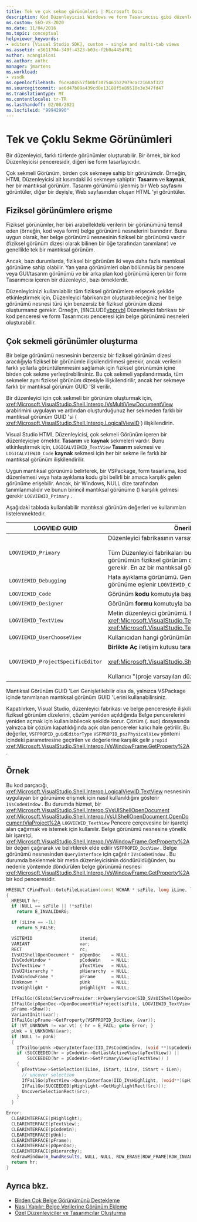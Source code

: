 ```yaml
---
title: Tek ve çok sekme görünümleri | Microsoft Docs
description: Kod Düzenleyicisi Windows ve form Tasarımcısı gibi düzenleyicilerde çok bölgeli görünümler uygulamayı öğrenin.
ms.custom: SEO-VS-2020
ms.date: 11/04/2016
ms.topic: conceptual
helpviewer_keywords:
- editors [Visual Studio SDK], custom - single and multi-tab views
ms.assetid: e3611704-349f-4323-b03c-f2b0a445d781
author: acangialosi
ms.author: anthc
manager: jmartens
ms.workload:
- vssdk
ms.openlocfilehash: f6cea04557fb0bf3075461b22979cac2168af322
ms.sourcegitcommit: ae6d47b09a439cd0e13180f5e89510e3e347fd47
ms.translationtype: MT
ms.contentlocale: tr-TR
ms.lasthandoff: 02/08/2021
ms.locfileid: "99942990"
---
```

# <a name="single-and-multi-tab-views"></a>Tek ve Çoklu Sekme Görünümleri
Bir düzenleyici, farklı türlerde görünümler oluşturabilir. Bir örnek, bir kod Düzenleyicisi penceresidir, diğeri ise form tasarlayıcıdır.

 Çok sekmeli Görünüm, birden çok sekmeye sahip bir görünümdir. Örneğin, HTML Düzenleyicisi alt kısımdaki iki sekmeye sahiptir: **Tasarım** ve **kaynak**, her bir mantıksal görünüm. Tasarım görünümü işlenmiş bir Web sayfasını görüntüler, diğer bir deyişle, Web sayfasından oluşan HTML 'yi görüntüler.

## <a name="accessing-physical-views"></a>Fiziksel görünümlere erişme
 Fiziksel görünümler, her biri arabellekteki verilerin bir görünümünü temsil eden (örneğin, kod veya form) belge görünümü nesnelerini barındırır. Buna uygun olarak, her belge görünümü nesnesinin fiziksel bir görünümü vardır (fiziksel görünüm dizesi olarak bilinen bir öğe tarafından tanımlanır) ve genellikle tek bir mantıksal görünüm.

 Ancak, bazı durumlarda, fiziksel bir görünüm iki veya daha fazla mantıksal görünüme sahip olabilir. Yan yana görünümleri olan bölünmüş bir pencere veya GUI/tasarım görünümü ve bir arka plan kod görünümü içeren bir form Tasarımcısı içeren bir düzenleyici, bazı örneklerdir.

 Düzenleyicinizi kullanılabilir tüm fiziksel görünümlere erişecek şekilde etkinleştirmek için, Düzenleyici fabrikanızın oluşturabileceğiniz her belge görünümü nesnesi türü için benzersiz bir fiziksel görünüm dizesi oluşturmanız gerekir. Örneğin, [!INCLUDE[vbprvb](../code-quality/includes/vbprvb_md.md)] Düzenleyici fabrikası bir kod penceresi ve form Tasarımcısı penceresi için belge görünümü nesneleri oluşturabilir.

## <a name="creating-multi-tabbed-views"></a>Çok sekmeli görünümler oluşturma
 Bir belge görünümü nesnesinin benzersiz bir fiziksel görünüm dizesi aracılığıyla fiziksel bir görünümle ilişkilendirilmesi gerekir, ancak verilerin farklı yollarla görüntülenmesini sağlamak için fiziksel görünümün içine birden çok sekme yerleştirebilirsiniz. Bu çok sekmeli yapılandırmada, tüm sekmeler aynı fiziksel görünüm dizesiyle ilişkilendirilir, ancak her sekmeye farklı bir mantıksal görünüm GUID 'SI verilir.

 Bir düzenleyici için çok sekmeli bir görünüm oluşturmak için, <xref:Microsoft.VisualStudio.Shell.Interop.IVsMultiViewDocumentView> arabirimini uygulayın ve ardından oluşturduğunuz her sekmeden farklı bir mantıksal görünüm GUID 'si ( <xref:Microsoft.VisualStudio.Shell.Interop.LogicalViewID> ) ilişkilendirin.

 Visual Studio HTML Düzenleyicisi, çok sekmeli Görünüm içeren bir düzenleyiciye örnektir. **Tasarım** ve **kaynak** sekmeleri vardır. Bunu etkinleştirmek için, `LOGICALVIEWID_TextView` **Tasarım** sekmesi ve `LOGICALVIEWID_Code` **kaynak** sekmesi için her bir sekme ile farklı bir mantıksal görünüm ilişkilendirilir.

 Uygun mantıksal görünümü belirterek, bir VSPackage, form tasarlama, kod düzenlemesi veya hata ayıklama kodu gibi belirli bir amaca karşılık gelen görünüme erişebilir. Ancak, bir Windows, NULL dize tarafından tanımlanmalıdır ve bunun birincil mantıksal görünüme () karşılık gelmesi gerekir `LOGVIEWID_Primary` .

 Aşağıdaki tabloda kullanılabilir mantıksal görünüm değerleri ve kullanımları listelenmektedir.

|LOGVIEıD GUID|Önerilen kullanım|
|--------------------|---------------------|
|`LOGVIEWID_Primary`|Düzenleyici fabrikasının varsayılan/birincil görünümü.<br /><br /> Tüm Düzenleyici fabrikaları bu değeri desteklemelidir. Bu görünümün fiziksel görünüm dizesi olarak NULL dize kullanması gerekir. En az bir mantıksal görünüm bu değere ayarlanmalıdır.|
|`LOGVIEWID_Debugging`|Hata ayıklama görünümü. Genellikle, `LOGVIEWID_Debugging` ile aynı görünüme eşlenir `LOGVIEWID_Code` .|
|`LOGVIEWID_Code`|Görünüm **kodu** komutuyla başlatılan görünüm.|
|`LOGVIEWID_Designer`|Görünüm **formu** komutuyla başlatılan görünüm.|
|`LOGVIEWID_TextView`|Metin düzenleyici görünümü. Bu, ' nin erişebileceği görünümüdür <xref:Microsoft.VisualStudio.TextManager.Interop.IVsCodeWindow> <xref:Microsoft.VisualStudio.TextManager.Interop.IVsTextView> .|
|`LOGVIEWID_UserChooseView`|Kullanıcıdan hangi görünümün kullanılacağını seçmesini ister.|
|`LOGVIEWID_ProjectSpecificEditor`|**Birlikte Aç** iletişim kutusu tarafından gönderildi<br /><br /> <xref:Microsoft.VisualStudio.Shell.Interop.IVsProject.OpenItem%2A><br /><br /> Kullanıcı "(proje varsayılan düzenleyici)" girişini seçtiğinde.|

 Mantıksal Görünüm GUID 'Leri Genişletilebilir olsa da, yalnızca VSPackage içinde tanımlanan mantıksal görünüm GUID 'Lerini kullanabilirsiniz.

 Kapatılırken, Visual Studio, düzenleyici fabrikası ve belge penceresiyle ilişkili fiziksel görünüm dizelerini, çözüm yeniden açıldığında Belge pencerelerini yeniden açmak için kullanılabilecek şekilde korur. Çözüm (. suo) dosyasında yalnızca bir çözüm kapatıldığında açık olan pencereler kalıcı hale getirilir. Bu değerler, `VSFPROPID_guidEditorType` `VSFPROPID_pszPhysicalView` yöntemi içindeki parametresine geçirilen ve değerlerine karşılık gelir `propid` <xref:Microsoft.VisualStudio.Shell.Interop.IVsWindowFrame.GetProperty%2A> .

## <a name="example"></a>Örnek
 Bu kod parçacığı, <xref:Microsoft.VisualStudio.Shell.Interop.LogicalViewID.TextView> nesnesinin uygulayan bir görünüme erişmek için nasıl kullanıldığını gösterir `IVsCodeWindow` . Bu durumda hizmet, bir <xref:Microsoft.VisualStudio.Shell.Interop.SVsUIShellOpenDocument> <xref:Microsoft.VisualStudio.Shell.Interop.IVsUIShellOpenDocument.OpenDocumentViaProject%2A> `LOGVIEWID_TextView` Pencere çerçevesine bir işaretçi alan çağırmak ve istemek için kullanılır. Belge görünümü nesnesine yönelik bir işaretçi, <xref:Microsoft.VisualStudio.Shell.Interop.IVsWindowFrame.GetProperty%2A> bir değeri çağırarak ve belirtilerek elde edilir `VSFPROPID_DocView` . Belge görünümü nesnesinden `QueryInterface` için çağrılır `IVsCodeWindow` . Bu durumda beklenmek bir metin düzenleyicisinin döndürüldüğünden, bu nedenle yöntemde döndürülen belge görünümü nesnesi <xref:Microsoft.VisualStudio.Shell.Interop.IVsWindowFrame.GetProperty%2A> bir kod penceresidir.

```cpp
HRESULT CFindTool::GotoFileLocation(const WCHAR * szFile, long iLine, long iStart, long iLen)
{
  HRESULT hr;
  if (NULL == szFile || !*szFile)
    return E_INVALIDARG;

  if (iLine == -1L)
    return S_FALSE;

  VSITEMID                  itemid;
  VARIANT                   var;
  RECT                      rc;
  IVsUIShellOpenDocument *  pOpenDoc    = NULL;
  IVsCodeWindow *           pCodeWin    = NULL;
  IVsTextView *             pTextView   = NULL;
  IVsUIHierarchy *          pHierarchy  = NULL;
  IVsWindowFrame *          pFrame      = NULL;
  IUnknown *                pUnk        = NULL;
  IVsHighlight *            pHighlight  = NULL;

  IfFailGo(CGlobalServiceProvider::HrQueryService(SID_SVsUIShellOpenDocument, IID_IVsUIShellOpenDocument, (void **)&pOpenDoc));
  IfFailGo(pOpenDoc->OpenDocumentViaProject(szFile, LOGVIEWID_TextView, NULL, &pHierarchy, &itemid, &pFrame));
  pFrame->Show();
  VariantInit(&var);
  IfFailGo(pFrame->GetProperty(VSFPROPID_DocView, &var));
  if (VT_UNKNOWN != var.vt) { hr = E_FAIL; goto Error; }
  pUnk = V_UNKNOWN(&var);
  if (NULL != pUnk)
  {
    IfFailGo(pUnk->QueryInterface(IID_IVsCodeWindow, (void **)&pCodeWin));
    if (SUCCEEDED(hr = pCodeWin->GetLastActiveView(&pTextView)) ||
        SUCCEEDED(hr = pCodeWin->GetPrimaryView(&pTextView)) )
    {
      pTextView->SetSelection(iLine, iStart, iLine, iStart + iLen);
      // uncover selection
      IfFailGo(pTextView->QueryInterface(IID_IVsHighlight, (void**)&pHighlight));
      IfFailGo(SUCCEEDED(pHighlight->GetHighlightRect(&rc)));
      UncoverSelectionRect(&rc);
    }
  }

Error:
  CLEARINTERFACE(pHighlight);
  CLEARINTERFACE(pTextView);
  CLEARINTERFACE(pCodeWin);
  CLEARINTERFACE(pUnk);
  CLEARINTERFACE(pFrame);
  CLEARINTERFACE(pOpenDoc);
  CLEARINTERFACE(pHierarchy);
  RedrawWindow(m_hwndResults, NULL, NULL, RDW_ERASE|RDW_FRAME|RDW_INVALIDATE|RDW_ALLCHILDREN);
  return hr;
}
```

## <a name="see-also"></a>Ayrıca bkz.
- [Birden Çok Belge Görünümünü Destekleme](../extensibility/supporting-multiple-document-views.md)
- [Nasıl Yapılır: Belge Verilerine Görünüm Ekleme](../extensibility/how-to-attach-views-to-document-data.md)
- [Özel Düzenleyiciler ve Tasarımcılar Oluşturma](../extensibility/creating-custom-editors-and-designers.md)
